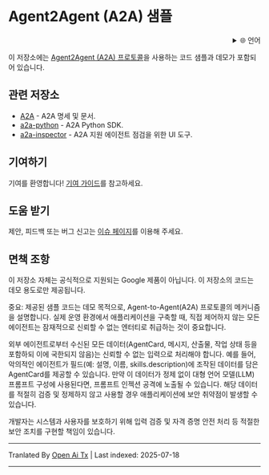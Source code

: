 # Agent2Agent (A2A) 샘플

<div style="text-align: right;">
  <details>
    <summary>🌐 언어</summary>
    <div style="text-align: center;">
      <a href="https://openaitx.github.io/view.html?user=a2aproject&project=a2a-samples&lang=en">English</a>
      | <a href="https://openaitx.github.io/view.html?user=a2aproject&project=a2a-samples&lang=zh-CN">简体中文</a>
      | <a href="https://openaitx.github.io/view.html?user=a2aproject&project=a2a-samples&lang=zh-TW">繁體中文</a>
      | <a href="https://openaitx.github.io/view.html?user=a2aproject&project=a2a-samples&lang=ja">日本語</a>
      | <a href="https://openaitx.github.io/view.html?user=a2aproject&project=a2a-samples&lang=ko">한국어</a>
      | <a href="https://openaitx.github.io/view.html?user=a2aproject&project=a2a-samples&lang=hi">हिन्दी</a>
      | <a href="https://openaitx.github.io/view.html?user=a2aproject&project=a2a-samples&lang=th">ไทย</a>
      | <a href="https://openaitx.github.io/view.html?user=a2aproject&project=a2a-samples&lang=fr">Français</a>
      | <a href="https://openaitx.github.io/view.html?user=a2aproject&project=a2a-samples&lang=de">Deutsch</a>
      | <a href="https://openaitx.github.io/view.html?user=a2aproject&project=a2a-samples&lang=es">Español</a>
      | <a href="https://openaitx.github.io/view.html?user=a2aproject&project=a2a-samples&lang=it">Italiano</a>
      | <a href="https://openaitx.github.io/view.html?user=a2aproject&project=a2a-samples&lang=ru">Русский</a>
      | <a href="https://openaitx.github.io/view.html?user=a2aproject&project=a2a-samples&lang=pt">Português</a>
      | <a href="https://openaitx.github.io/view.html?user=a2aproject&project=a2a-samples&lang=nl">Nederlands</a>
      | <a href="https://openaitx.github.io/view.html?user=a2aproject&project=a2a-samples&lang=pl">Polski</a>
      | <a href="https://openaitx.github.io/view.html?user=a2aproject&project=a2a-samples&lang=ar">العربية</a>
      | <a href="https://openaitx.github.io/view.html?user=a2aproject&project=a2a-samples&lang=fa">فارسی</a>
      | <a href="https://openaitx.github.io/view.html?user=a2aproject&project=a2a-samples&lang=tr">Türkçe</a>
      | <a href="https://openaitx.github.io/view.html?user=a2aproject&project=a2a-samples&lang=vi">Tiếng Việt</a>
      | <a href="https://openaitx.github.io/view.html?user=a2aproject&project=a2a-samples&lang=id">Bahasa Indonesia</a>
    </div>
  </details>
</div>

이 저장소에는 [Agent2Agent (A2A) 프로토콜](https://goo.gle/a2a)을 사용하는 코드 샘플과 데모가 포함되어 있습니다.

## 관련 저장소

- [A2A](https://github.com/a2aproject/A2A) - A2A 명세 및 문서.
- [a2a-python](https://github.com/a2aproject/a2a-python) - A2A Python SDK.
- [a2a-inspector](https://github.com/a2aproject/a2a-inspector) - A2A 지원 에이전트 점검을 위한 UI 도구.

## 기여하기

기여를 환영합니다! [기여 가이드](https://raw.githubusercontent.com/a2aproject/a2a-samples/main/CONTRIBUTING.md)를 참고하세요.

## 도움 받기

제안, 피드백 또는 버그 신고는 [이슈 페이지](https://github.com/a2aproject/a2a-samples/issues)를 이용해 주세요.

## 면책 조항

이 저장소 자체는 공식적으로 지원되는 Google 제품이 아닙니다. 이 저장소의 코드는 데모 용도로만 제공됩니다.

중요: 제공된 샘플 코드는 데모 목적으로, Agent-to-Agent(A2A) 프로토콜의 메커니즘을 설명합니다. 실제 운영 환경에서 애플리케이션을 구축할 때, 직접 제어하지 않는 모든 에이전트는 잠재적으로 신뢰할 수 없는 엔터티로 취급하는 것이 중요합니다.

외부 에이전트로부터 수신된 모든 데이터(AgentCard, 메시지, 산출물, 작업 상태 등을 포함하되 이에 국한되지 않음)는 신뢰할 수 없는 입력으로 처리해야 합니다. 예를 들어, 악의적인 에이전트가 필드(예: 설명, 이름, skills.description)에 조작된 데이터를 담은 AgentCard를 제공할 수 있습니다. 만약 이 데이터가 정제 없이 대형 언어 모델(LLM) 프롬프트 구성에 사용된다면, 프롬프트 인젝션 공격에 노출될 수 있습니다. 해당 데이터를 적절히 검증 및 정제하지 않고 사용할 경우 애플리케이션에 보안 취약점이 발생할 수 있습니다.

개발자는 시스템과 사용자를 보호하기 위해 입력 검증 및 자격 증명 안전 처리 등 적절한 보안 조치를 구현할 책임이 있습니다.


---

Tranlated By [Open Ai Tx](https://github.com/OpenAiTx/OpenAiTx) | Last indexed: 2025-07-18

---